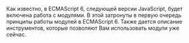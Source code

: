 Как известно, в ECMAScript 6, следующей версии JavaScript, будет включена работа с модулями. В этой затронуты в первую очередь принципы работы модулей в ECMAScript 6. Также дается описание инструментов, которые позволяют Вам использовать модули уже сейчас.